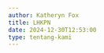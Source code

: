 ```yaml
---
author: Katheryn Fox
title: LHKPN
date: 2024-12-30T12:53:00
type: tentang-kami
---
```


<script>
  function titleToUrl(title) {
    return title.toLowerCase().replace(/ /g, '-').replace(/[^\w-]+/g, '');
  }

  const lhkpn = [
    {
      title: "LHKPN Kepala Dinas dan Sekretaris",
      imageSrc: "/images/lhkpn.png"
    },
    {
      title: "LHKPN Pejabat Eselon 3", 
      imageSrc: "/images/lhkpn.png"
    },
    {
      title: "LHKPN Pejabat Eselon 4",
      imageSrc: "/images/lhkpn.png"
    },
    {
      title: "Informasi Jumlah dan Persentase Wajib LHKPN",
      imageSrc: "/images/informasi_lhkpn.png"
    }
  ];

  document.addEventListener("DOMContentLoaded", function() {
    const container = document.querySelector('.section-container');
    lhkpn.forEach(item => {
      const urlPath = `/ms-lhkpn/${titleToUrl(item.title)}`;
      container.innerHTML += `
        <a href="${urlPath}" class="bg-white p-4 rounded-xl border border-gray-300 shadow-lg hover-container cursor-pointer" style="width: 100%;">
          <div class="flex items-center justify-between">
            <div class="flex items-center flex-1">
              <div class="relative rounded-lg" style="height: 120px; width: 180px; background-image: url('${item.imageSrc}'); background-repeat: no-repeat; background-position: center; background-size: cover;">
                <div style="background: rgba(0,0,0,0.5); width: 100%; height: 100%;" class="rounded-md absolute top-0 left-0"></div>
              </div>
              <div class="flex items-center flex-1">
                <h2 class="text-black md:text-xl text-base ml-6 pr-4 flex items-center" style="height: 100px">${item.title}</h2>
                <div class="border-r-2 border-gray-300 h-28 ml-auto hidden md:block"></div>
              </div>
            </div>
            <div class="hidden md:flex items-center justify-center h-full w-40">
              <div class="hover-arrow flex items-center justify-center text-black group">
                <span class="mr-3">Selengkapnya</span>
                <i class="fas fa-arrow-right"></i>
              </div>
            </div>
          </div>
        </a>
      `;
    });
  });
</script>
<section class="flex flex-col gap-4 bg-white section-container">
</section>
<style>
.hover-container:hover .hover-arrow {
    color: #00A86B;
    transform: translateX(10px);
}
.hover-container:hover .hover-arrow i {
    animation: arrowMove 0.8s infinite;
}
.hover-arrow {
    display: inline-flex;
    align-items: center;
    transition: all 0.3s ease;
}
@keyframes arrowMove {
    0% {
        transform: translateX(0);
    }
    50% {
        transform: translateX(5px);
    }
    100% {
        transform: translateX(0);
    }
}
@media (max-width: 768px) {
    .hover-container {
        flex-direction: column;
    }
    .hover-arrow {
        display: none;
    }
}
</style>
